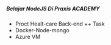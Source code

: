 ##### Belajar NodeJS Di Praxis ACADEMY 

- Proct Healt-care Back-end ++ Task
- Docker-Node-mongo 
- Azure VM